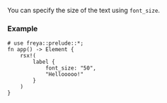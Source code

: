 You can specify the size of the text using `font_size`.

### Example

```rust, no_run
# use freya::prelude::*;
fn app() -> Element {
    rsx!(
        label {
            font_size: "50",
            "Hellooooo!"
        }
    )
}
```
